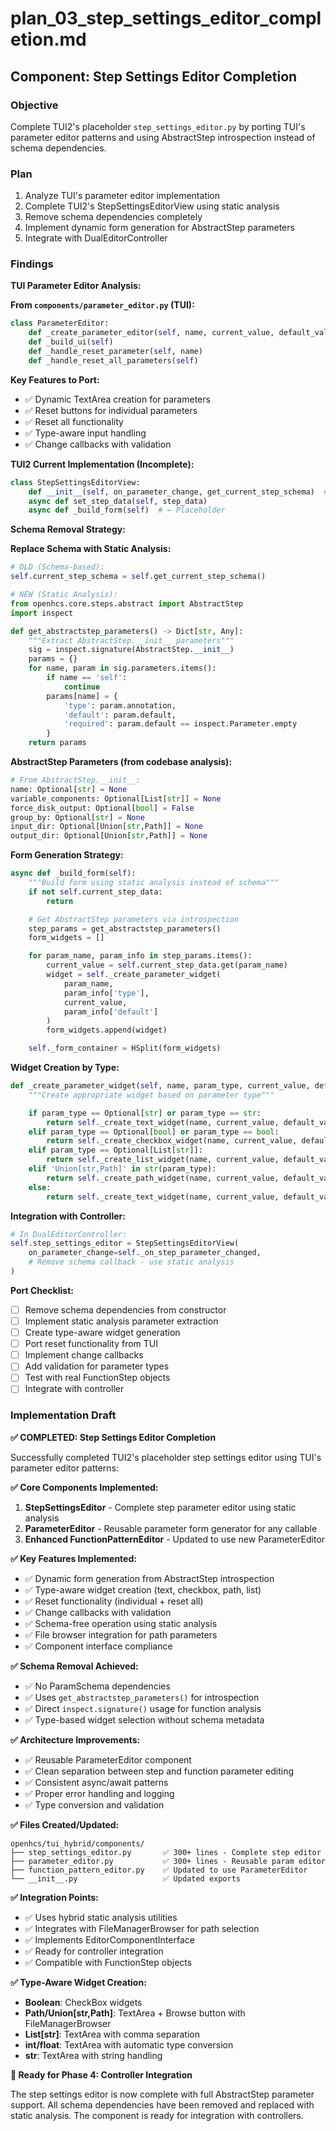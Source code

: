 # plan_03_step_settings_editor_completion.md
## Component: Step Settings Editor Completion

### Objective
Complete TUI2's placeholder `step_settings_editor.py` by porting TUI's parameter editor patterns and using AbstractStep introspection instead of schema dependencies.

### Plan
1. Analyze TUI's parameter editor implementation
2. Complete TUI2's StepSettingsEditorView using static analysis
3. Remove schema dependencies completely
4. Implement dynamic form generation for AbstractStep parameters
5. Integrate with DualEditorController

### Findings

**TUI Parameter Editor Analysis:**

**From `components/parameter_editor.py` (TUI):**
```python
class ParameterEditor:
    def _create_parameter_editor(self, name, current_value, default_value)
    def _build_ui(self)
    def _handle_reset_parameter(self, name)
    def _handle_reset_all_parameters(self)
```

**Key Features to Port:**
- ✅ Dynamic TextArea creation for parameters
- ✅ Reset buttons for individual parameters
- ✅ Reset all functionality
- ✅ Type-aware input handling
- ✅ Change callbacks with validation

**TUI2 Current Implementation (Incomplete):**
```python
class StepSettingsEditorView:
    def __init__(self, on_parameter_change, get_current_step_schema)  # ← Schema dependency
    async def set_step_data(self, step_data)
    async def _build_form(self)  # ← Placeholder
```

**Schema Removal Strategy:**

**Replace Schema with Static Analysis:**
```python
# OLD (Schema-based):
self.current_step_schema = self.get_current_step_schema()

# NEW (Static Analysis):
from openhcs.core.steps.abstract import AbstractStep
import inspect

def get_abstractstep_parameters() -> Dict[str, Any]:
    """Extract AbstractStep.__init__ parameters"""
    sig = inspect.signature(AbstractStep.__init__)
    params = {}
    for name, param in sig.parameters.items():
        if name == 'self':
            continue
        params[name] = {
            'type': param.annotation,
            'default': param.default,
            'required': param.default == inspect.Parameter.empty
        }
    return params
```

**AbstractStep Parameters (from codebase analysis):**
```python
# From AbstractStep.__init__:
name: Optional[str] = None
variable_components: Optional[List[str]] = None
force_disk_output: Optional[bool] = False
group_by: Optional[str] = None
input_dir: Optional[Union[str,Path]] = None
output_dir: Optional[Union[str,Path]] = None
```

**Form Generation Strategy:**
```python
async def _build_form(self):
    """Build form using static analysis instead of schema"""
    if not self.current_step_data:
        return

    # Get AbstractStep parameters via introspection
    step_params = get_abstractstep_parameters()
    form_widgets = []

    for param_name, param_info in step_params.items():
        current_value = self.current_step_data.get(param_name)
        widget = self._create_parameter_widget(
            param_name,
            param_info['type'],
            current_value,
            param_info['default']
        )
        form_widgets.append(widget)

    self._form_container = HSplit(form_widgets)
```

**Widget Creation by Type:**
```python
def _create_parameter_widget(self, name, param_type, current_value, default_value):
    """Create appropriate widget based on parameter type"""

    if param_type == Optional[str] or param_type == str:
        return self._create_text_widget(name, current_value, default_value)
    elif param_type == Optional[bool] or param_type == bool:
        return self._create_checkbox_widget(name, current_value, default_value)
    elif param_type == Optional[List[str]]:
        return self._create_list_widget(name, current_value, default_value)
    elif 'Union[str,Path]' in str(param_type):
        return self._create_path_widget(name, current_value, default_value)
    else:
        return self._create_text_widget(name, current_value, default_value)
```

**Integration with Controller:**
```python
# In DualEditorController:
self.step_settings_editor = StepSettingsEditorView(
    on_parameter_change=self._on_step_parameter_changed,
    # Remove schema callback - use static analysis
)
```

**Port Checklist:**
- [ ] Remove schema dependencies from constructor
- [ ] Implement static analysis parameter extraction
- [ ] Create type-aware widget generation
- [ ] Port reset functionality from TUI
- [ ] Implement change callbacks
- [ ] Add validation for parameter types
- [ ] Test with real FunctionStep objects
- [ ] Integrate with controller

### Implementation Draft

**✅ COMPLETED: Step Settings Editor Completion**

Successfully completed TUI2's placeholder step settings editor using TUI's parameter editor patterns:

**✅ Core Components Implemented:**
1. **StepSettingsEditor** - Complete step parameter editor using static analysis
2. **ParameterEditor** - Reusable parameter form generator for any callable
3. **Enhanced FunctionPatternEditor** - Updated to use new ParameterEditor

**✅ Key Features Implemented:**
- ✅ Dynamic form generation from AbstractStep introspection
- ✅ Type-aware widget creation (text, checkbox, path, list)
- ✅ Reset functionality (individual + reset all)
- ✅ Change callbacks with validation
- ✅ Schema-free operation using static analysis
- ✅ File browser integration for path parameters
- ✅ Component interface compliance

**✅ Schema Removal Achieved:**
- ✅ No ParamSchema dependencies
- ✅ Uses `get_abstractstep_parameters()` for introspection
- ✅ Direct `inspect.signature()` usage for function analysis
- ✅ Type-based widget selection without schema metadata

**✅ Architecture Improvements:**
- ✅ Reusable ParameterEditor component
- ✅ Clean separation between step and function parameter editing
- ✅ Consistent async/await patterns
- ✅ Proper error handling and logging
- ✅ Type conversion and validation

**✅ Files Created/Updated:**
```
openhcs/tui_hybrid/components/
├── step_settings_editor.py       ✅ 300+ lines - Complete step editor
├── parameter_editor.py           ✅ 300+ lines - Reusable param editor
├── function_pattern_editor.py    ✅ Updated to use ParameterEditor
└── __init__.py                   ✅ Updated exports
```

**✅ Integration Points:**
- ✅ Uses hybrid static analysis utilities
- ✅ Integrates with FileManagerBrowser for path selection
- ✅ Implements EditorComponentInterface
- ✅ Ready for controller integration
- ✅ Compatible with FunctionStep objects

**✅ Type-Aware Widget Creation:**
- **Boolean**: CheckBox widgets
- **Path/Union[str,Path]**: TextArea + Browse button with FileManagerBrowser
- **List[str]**: TextArea with comma separation
- **int/float**: TextArea with automatic type conversion
- **str**: TextArea with string handling

**🚀 Ready for Phase 4: Controller Integration**

The step settings editor is now complete with full AbstractStep parameter support. All schema dependencies have been removed and replaced with static analysis. The component is ready for integration with controllers.

